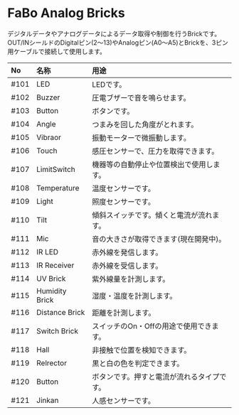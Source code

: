 # FaBo Analog Bricks

デジタルデータやアナログデータによるデータ取得や制御を行うBrickです。
<br>
OUT/INシールドのDigitalピン(2〜13)やAnalogピン(A0〜A5)とBrickを、3ピン用ケーブルで接続して使用します。

|No|名称|用途|
|:--|:--|:--|
|#101|LED|LEDです。|
|#102|Buzzer|圧電ブザーで音を鳴らせます。|
|#103|Button|ボタンです。|
|#104|Angle|つまみを回した角度がとれます。|
|#105|Vibraor|振動モーターで微振動します。|
|#106|Touch|感圧センサーで、圧力を取得できます。|
|#107|LimitSwitch|機器等の自動停止や位置検出で使用します。|
|#108|Temperature|温度センサーです。|
|#109|Light|照度センサーです。|
|#110|Tilt|傾斜スイッチです。傾くと電流が流れます。|
|#111|Mic|音の大きさが取得できます(現在開発中)。|
|#112|IR LED|赤外線を発信します。|
|#113|IR Receiver|赤外線を受信します。|
|#114|UV Brick|紫外線量を計測します。|
|#115|Humidity Brick|湿度・温度を計測します。|
|#116|Distance Brick|距離を計測します。|
|#117|Switch Brick|スイッチのOn・Offの用途で使用できます。
|#118|Hall|非接触で位置を検知できます。|
|#119|Relrector|黒と白の色を判定できます。|
|#120|Button|ボタンです。押すと電流が流れるタイプです。|
|#121|Jinkan|人感センサーです。|